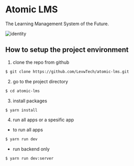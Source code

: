 # Atomic LMS

The Learning Management System of the Future.

![identity](/Atomic%20LMS.png)

## How to setup the project environment

1. clone the repo from github

```bash
$ git clone https://github.com/LevwTech/atomic-lms.git
```

2. go to the project directory

```bash
$ cd atomic-lms
```

3. install packages

```bash
$ yarn install
```

4. run all apps or a spesific app

- to run all apps

```bash
$ yarn run dev
```

- run backend only

```bash
$ yarn run dev:server
```
